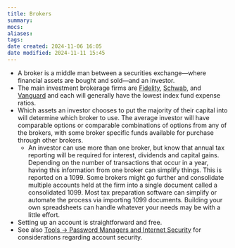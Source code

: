 ```yaml
---
title: Brokers
summary: 
mocs: 
aliases: 
tags: 
date created: 2024-11-06 16:05
date modified: 2024-11-11 15:45
---
```

- A broker is a middle man between a securities exchange—where financial assets are bought and sold—and an investor.
- The main investment brokerage firms are [Fidelity](https://www.fidelity.com/), [Schwab](https://www.schwab.com/), and [Vanguard](https://investor.vanguard.com/) and each will generally have the lowest index fund expense ratios.
- Which assets an investor chooses to put the majority of their capital into will determine which broker to use. The average investor will have comparable options or comparable combinations of options from any of the brokers, with some broker specific funds available for purchase through other brokers.
	- An investor can use more than one broker, but know that annual tax reporting will be required for interest, dividends and capital gains. Depending on the number of transactions that occur in a year, having this information from one broker can simplify things. This is reported on a 1099. Some brokers might go further and consolidate multiple accounts held at the firm into a single document called a consolidated 1099. Most tax preparation software can simplify or automate the process via importing 1099 documents. Building your own spreadsheets can handle whatever your needs may be with a little effort.
- Setting up an account is straightforward and free. 
- See also [Tools -> Password Managers and Internet Security](../resources/tools.md#password-managers-and-internet-security)<!-- #internal_anchor_link --> for considerations regarding account security. 

